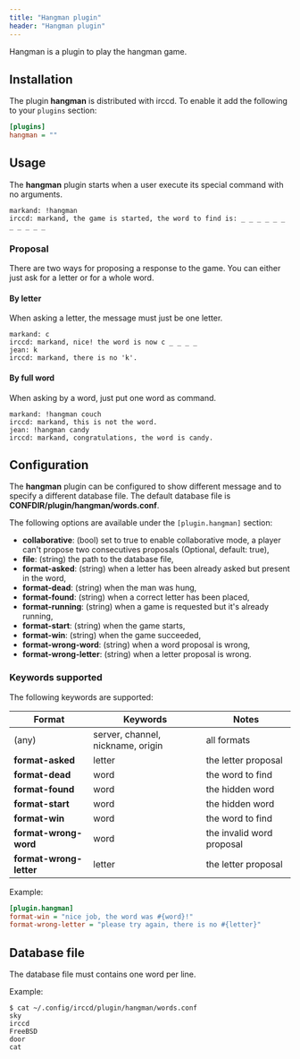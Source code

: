 ```yaml
---
title: "Hangman plugin"
header: "Hangman plugin"
---
```


Hangman is a plugin to play the hangman game.

## Installation

The plugin **hangman** is distributed with irccd. To enable it add the following to your `plugins` section:

````ini
[plugins]
hangman = ""
````

## Usage

The **hangman** plugin starts when a user execute its special command with no arguments.

````
markand: !hangman
irccd: markand, the game is started, the word to find is: _ _ _ _ _ _ _ _ _ _ _
````

### Proposal

There are two ways for proposing a response to the game. You can either just ask for a letter or for a whole word.

#### By letter

When asking a letter, the message must just be one letter.

````
markand: c
irccd: markand, nice! the word is now c _ _ _ _
jean: k
irccd: markand, there is no 'k'.
````

#### By full word

When asking by a word, just put one word as command.

````
markand: !hangman couch
irccd: markand, this is not the word.
jean: !hangman candy
irccd: markand, congratulations, the word is candy.
````

## Configuration

The **hangman** plugin can be configured to show different message and to specify a different database file. The default
database file is **CONFDIR/plugin/hangman/words.conf**.

The following options are available under the `[plugin.hangman]` section:

  - **collaborative**: (bool) set to true to enable collaborative mode, a player can't propose two consecutives proposals (Optional, default: true),
  - **file**: (string) the path to the database file,
  - **format-asked**: (string) when a letter has been already asked but present in the word,
  - **format-dead**: (string) when the man was hung,
  - **format-found**: (string) when a correct letter has been placed,
  - **format-running**: (string) when a game is requested but it's already running,
  - **format-start**: (string) when the game starts,
  - **format-win**: (string) when the game succeeded,
  - **format-wrong-word**: (string) when a word proposal is wrong,
  - **format-wrong-letter**: (string) when a letter proposal is wrong.

### Keywords supported

The following keywords are supported:

| Format                  | Keywords                          | Notes                           |
|-------------------------|-----------------------------------|---------------------------------|
| (any)                   | server, channel, nickname, origin | all formats                     |
| **format-asked**        | letter                            | the letter proposal             |
| **format-dead**         | word                              | the word to find                |
| **format-found**        | word                              | the hidden word                 |
| **format-start**        | word                              | the hidden word                 |
| **format-win**          | word                              | the word to find                |
| **format-wrong-word**   | word                              | the invalid word proposal       |
| **format-wrong-letter** | letter                            | the letter proposal             |

Example:

````ini
[plugin.hangman]
format-win = "nice job, the word was #{word}!"
format-wrong-letter = "please try again, there is no #{letter}"
````

## Database file

The database file must contains one word per line.

Example:

````
$ cat ~/.config/irccd/plugin/hangman/words.conf
sky
irccd
FreeBSD
door
cat
````
